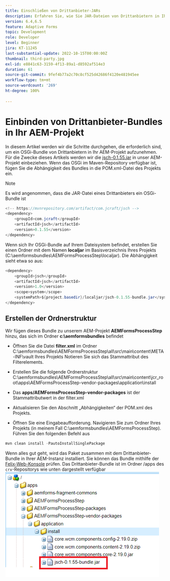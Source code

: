 ```yaml
---
title: Einschließen von Drittanbieter-JARs
description: Erfahren Sie, wie Sie JAR-Dateien von Drittanbietern in Ihrem AEM-Projekt verwenden
version: 6.4,6.5
feature: Adaptive Forms
topic: Development
role: Developer
level: Beginner
jira: KT-11245
last-substantial-update: 2022-10-15T00:00:00Z
thumbnail: third-party.jpg
exl-id: e8841c63-3159-4f13-89a1-d8592af514e3
duration: 61
source-git-commit: 9fef4b77a2c70c8cf525d42686f4120e481945ee
workflow-type: tm+mt
source-wordcount: '269'
ht-degree: 100%

---
```


# Einbinden von Drittanbieter-Bundles in Ihr AEM-Projekt

In diesem Artikel werden wir die Schritte durchgehen, die erforderlich sind, um ein OSGi-Bundle von Drittanbietern in Ihr AEM-Projekt aufzunehmen. Für die Zwecke dieses Artikels werden wir die [jsch-0.1.55.jar](https://repo1.maven.org/maven2/com/jcraft/jsch/0.1.55/jsch-0.1.55.jar) in unser AEM-Projekt einbeziehen. Wenn das OSGi im Maven-Repository verfügbar ist, fügen Sie die Abhängigkeit des Bundles in die POM.xml-Datei des Projekts ein.

>[!NOTE]
> Es wird angenommen, dass die JAR-Datei eines Drittanbieters ein OSGi-Bundle ist

```java
<!-- https://mvnrepository.com/artifact/com.jcraft/jsch -->
<dependency>
    <groupId>com.jcraft</groupId>
    <artifactId>jsch</artifactId>
    <version>0.1.55</version>
</dependency>
```

Wenn sich Ihr OSGi-Bundle auf Ihrem Dateisystem befindet, erstellen Sie einen Ordner mit dem Namen **localjar** im Basisverzeichnis Ihres Projekts (C:\aemformsbundles\AEMFormsProcessStep\localjar). Die Abhängigkeit sieht etwa so aus:

```java
<dependency>
    <groupId>jsch</groupId>
    <artifactId>jsch</artifactId>
    <version>1.0</version>
    <scope>system</scope>
    <systemPath>${project.basedir}/localjar/jsch-0.1.55-bundle.jar</systemPath>
</dependency>
```

## Erstellen der Ordnerstruktur

Wir fügen dieses Bundle zu unserem AEM-Projekt **AEMFormsProcessStep** hinzu, das sich im Ordner **c:\aemformsbundles** befindet

* Öffnen Sie die Datei **filter.xml** im Ordner C:\aemformsbundles\AEMFormsProcessStep\all\src\main\content\META-INF\vault Ihres Projekts
Notieren Sie sich das Stammattribut des Filterelements.

* Erstellen Sie die folgende Ordnerstruktur C:\aemformsbundles\AEMFormsProcessStep\all\src\main\content\jcr_root\apps\AEMFormsProcessStep-vendor-packages\application\install
* Das **apps/AEMFormsProcessStep-vendor-packages** ist der Stammattributwert in der filter.xml
* Aktualisieren Sie den Abschnitt „Abhängigkeiten“ der POM.xml des Projekts.
* Öffnen Sie eine Eingabeaufforderung. Navigieren Sie zum Ordner Ihres Projekts (in meinem Fall C:\aemformsbundles\AEMFormsProcessStep). Führen Sie den folgenden Befehl aus

```java
mvn clean install -PautoInstallSinglePackage
```

Wenn alles gut geht, wird das Paket zusammen mit dem Drittanbieter-Bundle in Ihrer AEM-Instanz installiert. Sie können das Bundle mithilfe der [Felix-Web-Konsole](http://localhost:4502/system/console/bundles) prüfen. Das Drittanbieter-Bundle ist im Ordner /apps des `crx`-Repositorys wie unten dargestellt verfügbar
![third-party](assets/custom-bundle1.png)
